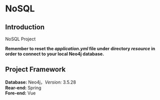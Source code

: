 # NoSQL

## Introduction
NoSQL Project      
     
**Remember to reset the *application.yml* file under directory *resource* in order to connect to your local Neo4j database.**     
      
## Project Framework     
**Database:** Neo4j，*Version:* 3.5.28     
**Rear-end:** Spring  
**Fore-end:** Vue   
